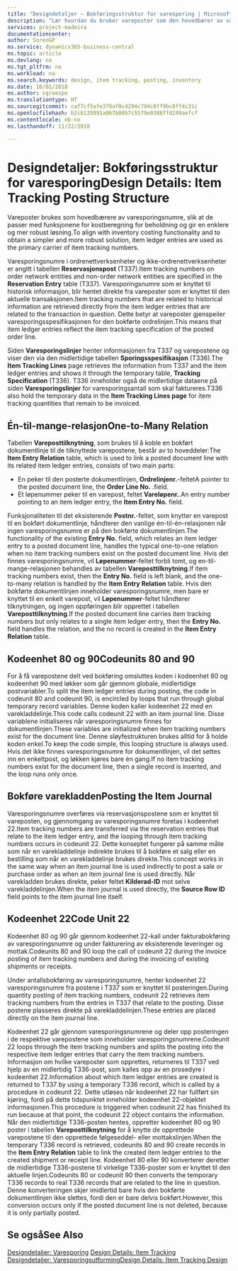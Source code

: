 ```yaml
---
title: "Designdetaljer – Bokføringsstruktur for varesporing | Microsoft-dokumentasjon"
description: "Lær hvordan du bruker vareposter som den hovedbærer av varesporingsnumre."
services: project-madeira
documentationcenter: 
author: SorenGP
ms.service: dynamics365-business-central
ms.topic: article
ms.devlang: na
ms.tgt_pltfrm: na
ms.workload: na
ms.search.keywords: design, item tracking, posting, inventory
ms.date: 10/01/2018
ms.author: sgroespe
ms.translationtype: HT
ms.sourcegitcommit: caf7cf5afe370af0c4294c794c0ff9bc8ff4c31c
ms.openlocfilehash: b2cb135991a067b86b7c5579e0386ffd199aefcf
ms.contentlocale: nb-no
ms.lasthandoff: 11/22/2018

---
```

# <a name="design-details-item-tracking-posting-structure"></a><span data-ttu-id="1a3e9-103">Designdetaljer: Bokføringsstruktur for varesporing</span><span class="sxs-lookup"><span data-stu-id="1a3e9-103">Design Details: Item Tracking Posting Structure</span></span>
<span data-ttu-id="1a3e9-104">Vareposter brukes som hovedbærere av varesporingsnumre, slik at de passer med funksjonene for kostberegning for beholdning og gir en enklere og mer robust løsning.</span><span class="sxs-lookup"><span data-stu-id="1a3e9-104">To align with inventory costing functionality and to obtain a simpler and more robust solution, item ledger entries are used as the primary carrier of item tracking numbers.</span></span>  
  
<span data-ttu-id="1a3e9-105">Varesporingsnumre i ordrenettverksenheter og ikke-ordrenettverksenheter er angitt i tabellen **Reservasjonspost** (T337).</span><span class="sxs-lookup"><span data-stu-id="1a3e9-105">Item tracking numbers on order network entities and non-order network entities are specified in the **Reservation Entry** table (T337).</span></span> <span data-ttu-id="1a3e9-106">Varesporingsnumre som er knyttet til historisk informasjon, blir hentet direkte fra vareposter som er knyttet til den aktuelle transaksjonen.</span><span class="sxs-lookup"><span data-stu-id="1a3e9-106">Item tracking numbers that are related to historical information are retrieved directly from the item ledger entries that are related to the transaction in question.</span></span> <span data-ttu-id="1a3e9-107">Dette betyr at vareposter gjenspeiler varesporingsspesifikasjonen for den bokførte ordrelinjen.</span><span class="sxs-lookup"><span data-stu-id="1a3e9-107">This means that item ledger entries reflect the item tracking specification of the posted order line.</span></span>  
  
<span data-ttu-id="1a3e9-108">Siden **Varesporingslinjer** henter informasjonen fra T337 og varepostene og viser den via den midlertidige tabellen **Sporingsspesifikasjon** (T336).</span><span class="sxs-lookup"><span data-stu-id="1a3e9-108">The **Item Tracking Lines** page retrieves the information from T337 and the item ledger entries and shows it through the temporary table, **Tracking Specification** (T336).</span></span> <span data-ttu-id="1a3e9-109">T336 inneholder også de midlertidige dataene på siden **Varesporingslinjer** for varesporingsantall som skal faktureres.</span><span class="sxs-lookup"><span data-stu-id="1a3e9-109">T336 also hold the temporary data in the **Item Tracking Lines page** for item tracking quantities that remain to be invoiced.</span></span>  
  
## <a name="one-to-many-relation"></a><span data-ttu-id="1a3e9-110">Én-til-mange-relasjon</span><span class="sxs-lookup"><span data-stu-id="1a3e9-110">One-to-Many Relation</span></span>  
<span data-ttu-id="1a3e9-111">Tabellen **Vareposttilknytning**, som brukes til å koble en bokført dokumentlinje til de tilknyttede varepostene, består av to hoveddeler:</span><span class="sxs-lookup"><span data-stu-id="1a3e9-111">The **Item Entry Relation** table, which is used to link a posted document line with its related item ledger entries, consists of two main parts:</span></span>  
  
* <span data-ttu-id="1a3e9-112">En peker til den posterte dokumentlinjen, **Ordrelinjenr.**-feltet</span><span class="sxs-lookup"><span data-stu-id="1a3e9-112">A pointer to the posted document line, the **Order Line No.**</span></span> <span data-ttu-id="1a3e9-113">.</span><span class="sxs-lookup"><span data-stu-id="1a3e9-113">field.</span></span>  
* <span data-ttu-id="1a3e9-114">Et løpenummer peker til en varepost, feltet **Vareløpenr.**.</span><span class="sxs-lookup"><span data-stu-id="1a3e9-114">An entry number pointing to an item ledger entry, the **Item Entry No.** field.</span></span>  
  
<span data-ttu-id="1a3e9-115">Funksjonaliteten til det eksisterende **Postnr.**-feltet, som knytter en varepost til en bokført dokumentlinje, håndterer den vanlige én-til-én-relasjonen når ingen varesporingsnumre er på den bokførte dokumentlinjen.</span><span class="sxs-lookup"><span data-stu-id="1a3e9-115">The functionality of the existing **Entry No.** field, which relates an item ledger entry to a posted document line, handles the typical one-to-one relation when no item tracking numbers exist on the posted document line.</span></span> <span data-ttu-id="1a3e9-116">Hvis det finnes varesporingsnumre, vil **Løpenummer**-feltet forbli tomt, og en-til-mange-relasjonen behandles av tabellen **Vareposttilknytning**.</span><span class="sxs-lookup"><span data-stu-id="1a3e9-116">If item tracking numbers exist, then the **Entry No.** field is left blank, and the one-to-many relation is handled by the **Item Entry Relation** table.</span></span> <span data-ttu-id="1a3e9-117">Hvis den bokførte dokumentlinjen inneholder varesporingsnumre, men bare er knyttet til en enkelt varepost, vil **Løpenummer**-feltet håndterer tilknytningen, og ingen oppføringen blir opprettet i tabellen **Vareposttilknytning**.</span><span class="sxs-lookup"><span data-stu-id="1a3e9-117">If the posted document line carries item tracking numbers but only relates to a single item ledger entry, then the **Entry No.** field handles the relation, and the no record is created in the **Item Entry Relation** table.</span></span>  
  
## <a name="codeunits-80-and-90"></a><span data-ttu-id="1a3e9-118">Kodeenhet 80 og 90</span><span class="sxs-lookup"><span data-stu-id="1a3e9-118">Codeunits 80 and 90</span></span>  
<span data-ttu-id="1a3e9-119">For å få varepostene delt ved bokføring omsluttes koden i kodeenhet 80 og kodeenhet 90 med løkker som går gjennom globale, midlertidige postvariabler.</span><span class="sxs-lookup"><span data-stu-id="1a3e9-119">To split the item ledger entries during posting, the code in codeunit 80 and codeunit 90, is encircled by loops that run through global temporary record variables.</span></span> <span data-ttu-id="1a3e9-120">Denne koden kaller kodeenhet 22 med en varekladdelinje.</span><span class="sxs-lookup"><span data-stu-id="1a3e9-120">This code calls codeunit 22 with an item journal line.</span></span> <span data-ttu-id="1a3e9-121">Disse variablene initialiseres når varesporingsnumre finnes for dokumentlinjen.</span><span class="sxs-lookup"><span data-stu-id="1a3e9-121">These variables are initialized when item tracking numbers exist for the document line.</span></span> <span data-ttu-id="1a3e9-122">Denne sløyfestrukturen brukes alltid for å holde koden enkel.</span><span class="sxs-lookup"><span data-stu-id="1a3e9-122">To keep the code simple, this looping structure is always used.</span></span> <span data-ttu-id="1a3e9-123">Hvis det ikke finnes varesporingsnumre for dokumentlinjen, vil det settes inn en enkeltpost, og løkken kjøres bare én gang.</span><span class="sxs-lookup"><span data-stu-id="1a3e9-123">If no item tracking numbers exist for the document line, then a single record is inserted, and the loop runs only once.</span></span>  
  
## <a name="posting-the-item-journal"></a><span data-ttu-id="1a3e9-124">Bokføre varekladden</span><span class="sxs-lookup"><span data-stu-id="1a3e9-124">Posting the Item Journal</span></span>  
<span data-ttu-id="1a3e9-125">Varesporingsnumre overføres via reservasjonspostene som er knyttet til vareposten, og gjennomgang av varesporingsnumre foretas i kodeenhet 22.</span><span class="sxs-lookup"><span data-stu-id="1a3e9-125">Item tracking numbers are transferred via the reservation entries that relate to the item ledger entry, and the looping through item tracking numbers occurs in codeunit 22.</span></span> <span data-ttu-id="1a3e9-126">Dette konseptet fungerer på samme måte som når en varekladdelinje indirekte brukes til å bokføre et salg eller en bestilling som når en varekladdelinje brukes direkte.</span><span class="sxs-lookup"><span data-stu-id="1a3e9-126">This concept works in the same way when an item journal line is used indirectly to post a sale or purchase order as when an item journal line is used directly.</span></span> <span data-ttu-id="1a3e9-127">Når varekladden brukes direkte, peker feltet **Kilderad-ID** mot selve varekladdelinjen.</span><span class="sxs-lookup"><span data-stu-id="1a3e9-127">When the item journal is used directly, the **Source Row ID** field points to the item journal line itself.</span></span>  
  
## <a name="code-unit-22"></a><span data-ttu-id="1a3e9-128">Kodeenhet 22</span><span class="sxs-lookup"><span data-stu-id="1a3e9-128">Code Unit 22</span></span>  
<span data-ttu-id="1a3e9-129">Kodeenhet 80 og 90 går gjennom kodeenhet 22-kall under fakturabokføring av varesporingsnumre og under fakturering av eksisterende leveringer og mottak.</span><span class="sxs-lookup"><span data-stu-id="1a3e9-129">Codeunits 80 and 90 loop the call of codeunit 22 during the invoice posting of item tracking numbers and during the invoicing of existing shipments or receipts.</span></span>  
  
<span data-ttu-id="1a3e9-130">Under antallsbokføring av varesporingsnumre, henter kodeenhet 22 varesporingsnumre fra postene i T337 som er knyttet til posteringen.</span><span class="sxs-lookup"><span data-stu-id="1a3e9-130">During quantity posting of item tracking numbers, codeunit 22 retrieves item tracking numbers from the entries in T337 that relate to the posting.</span></span> <span data-ttu-id="1a3e9-131">Disse postene plasseres direkte på varekladdelinjen.</span><span class="sxs-lookup"><span data-stu-id="1a3e9-131">These entries are placed directly on the item journal line.</span></span>  
  
<span data-ttu-id="1a3e9-132">Kodeenhet 22 går gjennom varesporingsnumrene og deler opp posteringen i de respektive varepostene som inneholder varesporingsnumrene.</span><span class="sxs-lookup"><span data-stu-id="1a3e9-132">Codeunit 22 loops through the item tracking numbers and splits the posting into the respective item ledger entries that carry the item tracking numbers.</span></span> <span data-ttu-id="1a3e9-133">Informasjon om hvilke vareposter som opprettes, returneres til T337 ved hjelp av en midlertidig T336-post, som kalles opp av en prosedyre i kodeenhet 22.</span><span class="sxs-lookup"><span data-stu-id="1a3e9-133">Information about which item ledger entries are created is returned to T337 by using a temporary T336 record, which is called by a procedure in codeunit 22.</span></span> <span data-ttu-id="1a3e9-134">Dette utløses når kodeenhet 22 har fullført sin kjøring, fordi på dette tidspunktet inneholder kodeenhet 22-objektet informasjonen.</span><span class="sxs-lookup"><span data-stu-id="1a3e9-134">This procedure is triggered when codeunit 22 has finished its run because at that point, the codeunit 22 object contains the information.</span></span> <span data-ttu-id="1a3e9-135">Når den midlertidige T336-posten hentes, oppretter kodeenhet 80 og 90 poster i tabellen **Vareposttilknytning** for å knytte de opprettede varepostene til den opprettede følgeseddel- eller mottakslinjen.</span><span class="sxs-lookup"><span data-stu-id="1a3e9-135">When the temporary T336 record is retrieved, codeunits 80 and 90 create records in the **Item Entry Relation** table to link the created item ledger entries to the created shipment or receipt line.</span></span> <span data-ttu-id="1a3e9-136">Kodeenhet 80 eller 90 konverterer deretter de midlertidige T336-postene til virkelige T336-poster som er knyttet til den aktuelle linjen.</span><span class="sxs-lookup"><span data-stu-id="1a3e9-136">Codeunits 80 or codeunit 90 then converts the temporary T336 records to real T336 records that are related to the line in question.</span></span> <span data-ttu-id="1a3e9-137">Denne konverteringen skjer imidlertid bare hvis den bokførte dokumentlinjen ikke slettes, fordi den er bare delvis bokført.</span><span class="sxs-lookup"><span data-stu-id="1a3e9-137">However, this conversion occurs only if the posted document line is not deleted, because it is only partially posted.</span></span>  
  
## <a name="see-also"></a><span data-ttu-id="1a3e9-138">Se også</span><span class="sxs-lookup"><span data-stu-id="1a3e9-138">See Also</span></span>  
<span data-ttu-id="1a3e9-139">[Designdetaljer: Varesporing](design-details-item-tracking.md) </span><span class="sxs-lookup"><span data-stu-id="1a3e9-139">[Design Details: Item Tracking](design-details-item-tracking.md) </span></span>  
[<span data-ttu-id="1a3e9-140">Designdetaljer: Varesporingsutforming</span><span class="sxs-lookup"><span data-stu-id="1a3e9-140">Design Details: Item Tracking Design</span></span>](design-details-item-tracking-design.md)
